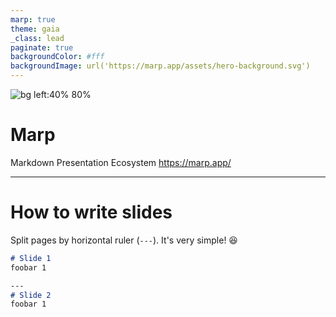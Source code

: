 ```yaml
---
marp: true
theme: gaia
_class: lead
paginate: true
backgroundColor: #fff
backgroundImage: url('https://marp.app/assets/hero-background.svg')
---
```

![bg left:40% 80%](https://marp.app/assets/marp.svg)
# **Marp**
Markdown Presentation Ecosystem
https://marp.app/

---
# How to write slides
Split pages by horizontal ruler (`---`). It's very simple! :satisfied:
```markdown
# Slide 1
foobar 1

---
# Slide 2
foobar 1
```

